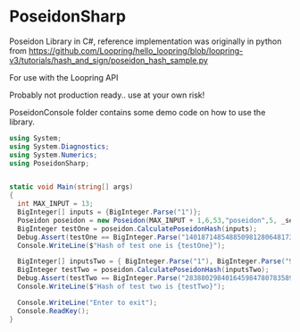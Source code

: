 # PoseidonSharp
Poseidon Library in C#, reference implementation was originally in python from https://github.com/Loopring/hello_loopring/blob/loopring-v3/tutorials/hash_and_sign/poseidon_hash_sample.py

For use with the Loopring API

Probably not production ready.. use at your own risk!

PoseidonConsole folder contains some demo code on how to use the library.

```csharp
using System;
using System.Diagnostics;
using System.Numerics;
using PoseidonSharp;


static void Main(string[] args)
{
  int MAX_INPUT = 13;
  BigInteger[] inputs = {BigInteger.Parse("1")};
  Poseidon poseidon = new Poseidon(MAX_INPUT + 1,6,53,"poseidon",5, _securityTarget: 128);
  BigInteger testOne = poseidon.CalculatePoseidonHash(inputs);
  Debug.Assert(testOne == BigInteger.Parse("14018714854885098128064817341184136022863799846023165041562300563859625887667"), "Hash doesn't match expected hash!");
  Console.WriteLine($"Hash of test one is {testOne}");

  BigInteger[] inputsTwo = { BigInteger.Parse("1"), BigInteger.Parse("9400000000000000000000000000") };
  BigInteger testTwo = poseidon.CalculatePoseidonHash(inputsTwo);
  Debug.Assert(testTwo == BigInteger.Parse("2838802984016459847807835899395446048073460738419316401120440074779237106208"), "Hash doesn't match expected hash!");
  Console.WriteLine($"Hash of test two is {testTwo}");

  Console.WriteLine("Enter to exit");
  Console.ReadKey();
}
```
